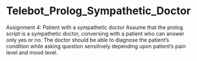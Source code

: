 # Telebot_Prolog_Sympathetic_Doctor
 
Assignment 4: Patient with a sympathetic doctor
Assume that the prolog script is a sympathetic doctor, conversing with a patient who can answer only yes or no. The doctor should be able to diagnose the patient’s condition while asking question sensitively depending upon patient’s pain level and mood level. 
